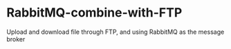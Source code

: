 # RabbitMQ-combine-with-FTP
Upload and download file through FTP, and using RabbitMQ as the message broker 

